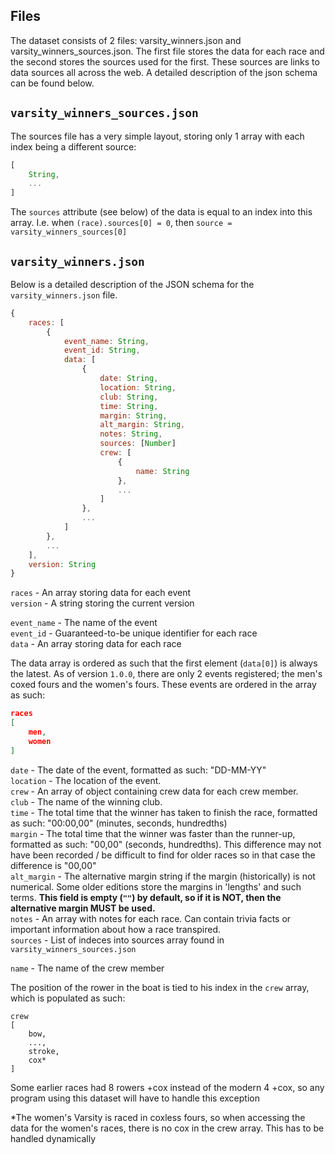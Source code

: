 ## Files

The dataset consists of 2 files: varsity_winners.json and varsity_winners_sources.json. The first file stores the data for each race and the second stores the sources used for the first. These sources are links to data sources all across the web. A detailed description of the json schema can be found below.

## `varsity_winners_sources.json`

The sources file has a very simple layout, storing only 1 array with each index being a different source:

```javascript
[
    String,
    ...
]
```

The `sources` attribute (see below) of the data is equal to an index into this array. I.e. when `(race).sources[0] = 0`, then `source = varsity_winners_sources[0]`

## `varsity_winners.json`

Below is a detailed description of the JSON schema for the `varsity_winners.json` file.

```javascript
{
    races: [
        {
            event_name: String,
            event_id: String,
            data: [
                {
                    date: String,
                    location: String,
                    club: String,
                    time: String,
                    margin: String,
                    alt_margin: String,
                    notes: String,
                    sources: [Number]
                    crew: [
                        {
                            name: String
                        },
                        ...
                    ]
                },
                ...
            ]
        },
        ...
    ],
    version: String
}
```


`races` - An array storing data for each event
<br>
`version` - A string storing the current version

`event_name` - The name of the event
<br>
`event_id` - Guaranteed-to-be unique identifier for each race
<br>
`data` - An array storing data for each race

The data array is ordered as such that the first element (`data[0]`) is always the latest. As of version `1.0.0`, there are only 2 events registered; the men's coxed fours and the women's fours. These events are ordered in the array as such:

```json
races
[
    men,
    women
]
```

`date` - The date of the event, formatted as such: "DD-MM-YY"
<br>
`location` - The location of the event. 
<br>
`crew` - An array of object containing crew data for each crew member.
<br>
`club` - The name of the winning club.
<br>
`time` - The total time that the winner has taken to finish the race, formatted as such: "00:00,00" (minutes, seconds, hundredths)
<br>
`margin` - The total time that the winner was faster than the runner-up, formatted as such: "00,00" (seconds, hundredths).
This difference may not have been recorded / be difficult to find for older races so in that case the difference is "00,00"
<br>
`alt_margin` - The alternative margin string if the margin (historically) is not numerical. Some older editions store the margins in 'lengths' and such terms. <b>This field is empty (`""`) by default, so if it is NOT, then the alternative margin MUST be used.</b>
<br>
`notes` - An array with notes for each race. Can contain trivia facts or important information about how a race transpired.
<br>
`sources` - List of indeces into sources array found in `varsity_winners_sources.json`

`name` - The name of the crew member

The position of the rower in the boat is tied to his index in the `crew` array, which is populated as such:
<br>
```
crew
[
    bow,
    ...,
    stroke,
    cox*
]
```

Some earlier races had 8 rowers +cox instead of the modern 4 +cox, so any program using this dataset will have to handle this exception

*The women's Varsity is raced in coxless fours, so when accessing the data for the women's races, there is no cox in the crew array. This has to be handled dynamically